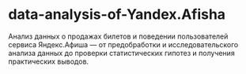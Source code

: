 # data-analysis-of-Yandex.Afisha
Анализ данных о продажах билетов и поведении пользователей сервиса Яндекс.Афиша — от предобработки и исследовательского анализа данных до проверки статистических гипотез и получения практических выводов.
